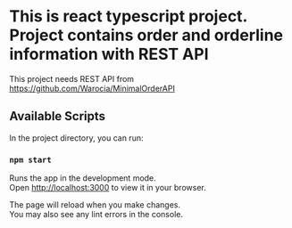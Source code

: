 # This is react typescript project. Project contains order and orderline information with REST API

This project needs REST API from https://github.com/Warocia/MinimalOrderAPI

## Available Scripts

In the project directory, you can run:

### `npm start`

Runs the app in the development mode.\
Open [http://localhost:3000](http://localhost:3000) to view it in your browser.

The page will reload when you make changes.\
You may also see any lint errors in the console.

